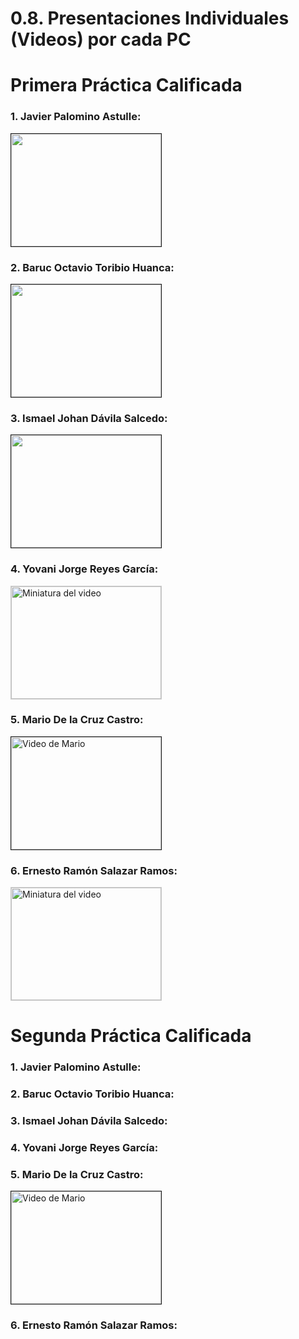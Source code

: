 # 0.8. Presentaciones Individuales (Videos) por cada PC

# Primera Práctica Calificada


### 1. Javier Palomino Astulle:

<a href="https://www.youtube.com/watch?v=z7iC_LHl6_U">
  <img src="https://img.youtube.com/vi/z7iC_LHl6_U/3.jpg" 
       alt="" 
       width="240" 
       height="180" 
       border="1" />
</a>


### 2. Baruc Octavio Toribio Huanca: 

<a href="http://www.youtube.com/watch?feature=player_embedded&v=XSeSGU8K3Xs" target="_blank">
  <img src="http://img.youtube.com/vi/XSeSGU8K3Xs/0.jpg" 
       alt="" 
       width="240" 
       height="180" 
       border="1" />
</a>


### 3. Ismael Johan Dávila Salcedo:
<a href="https://youtu.be/CxlTlIZLpBI?si=IBMla4U-gi_il_AC" target="_blank">
  <img src="https://img.youtube.com/vi/ID_DEL_VIDEO/maxresdefault.jpg" 
       alt="" 
       width="240" 
       height="180" 
       border="1" />
</a>

### 4. Yovani Jorge Reyes García:
<a href="https://www.youtube.com/watch?v=l5TMsPUdtEk" target="_blank" rel="noopener noreferrer">
  <img src="https://img.youtube.com/vi/l5TMsPUdtEk/mqdefault.jpg"
       alt="Miniatura del video"
       width="240"
       height="180"
       style="border: 1px solid #ccc;">
</a>

### 5. Mario De la Cruz Castro:

<a href="https://www.youtube.com/watch?feature=player_embedded&v=S1_ENu0bU_I" target="_blank">
  <img src="https://img.youtube.com/vi/S1_ENu0bU_I/0.jpg" 
       alt="Video de Mario" 
       width="240" 
       height="180" 
       border="1" />
</a>

### 6. Ernesto Ramón Salazar Ramos:
<a href="https://youtu.be/FCSWAbgYJSw" target="_blank" rel="noopener noreferrer">
  <img src="https://img.youtube.com/vi/FCSWAbgYJSw/mqdefault.jpg"
       alt="Miniatura del video"
       width="240"
       height="180"
       style="border: 1px solid #ccc;">
</a>


# Segunda Práctica Calificada

### 1. Javier Palomino Astulle:

### 2. Baruc Octavio Toribio Huanca: 

### 3. Ismael Johan Dávila Salcedo:

### 4. Yovani Jorge Reyes García:

### 5. Mario De la Cruz Castro:

<a href="https://www.youtube.com/watch?feature=player_embedded&v=2WxPKmH1Uwg" target="_blank">
  <img src="https://img.youtube.com/vi/2WxPKmH1Uwg/0.jpg" 
       alt="Video de Mario" 
       width="240" 
       height="180" 
       border="1" />
</a>

### 6. Ernesto Ramón Salazar Ramos:
